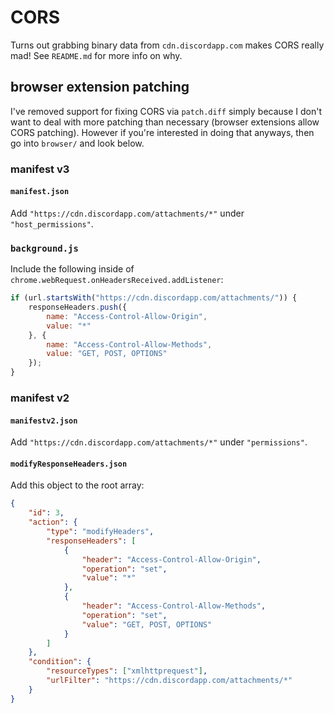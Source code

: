 # CORS
Turns out grabbing binary data from `cdn.discordapp.com` makes CORS really mad! See `README.md` for more info on why.

## browser extension patching
I've removed support for fixing CORS via `patch.diff` simply because I don't want to deal with more patching than necessary (browser extensions allow CORS patching). However if you're interested in doing that anyways, then go into `browser/` and look below.

### manifest v3
#### `manifest.json`
Add `"https://cdn.discordapp.com/attachments/*"` under `"host_permissions"`.

### `background.js`
Include the following inside of `chrome.webRequest.onHeadersReceived.addListener`:
```js
if (url.startsWith("https://cdn.discordapp.com/attachments/")) {
    responseHeaders.push({
        name: "Access-Control-Allow-Origin",
        value: "*"
    }, {
        name: "Access-Control-Allow-Methods",
        value: "GET, POST, OPTIONS"
    });
}
```

### manifest v2
#### `manifestv2.json`
Add `"https://cdn.discordapp.com/attachments/*"` under `"permissions"`.

#### `modifyResponseHeaders.json`
Add this object to the root array:
```json
{
    "id": 3,
    "action": {
        "type": "modifyHeaders",
        "responseHeaders": [
            {
                "header": "Access-Control-Allow-Origin",
                "operation": "set",
                "value": "*"
            },
            {
                "header": "Access-Control-Allow-Methods",
                "operation": "set",
                "value": "GET, POST, OPTIONS"
            }
        ]
    },
    "condition": {
        "resourceTypes": ["xmlhttprequest"],
        "urlFilter": "https://cdn.discordapp.com/attachments/*"
    }
}
```

